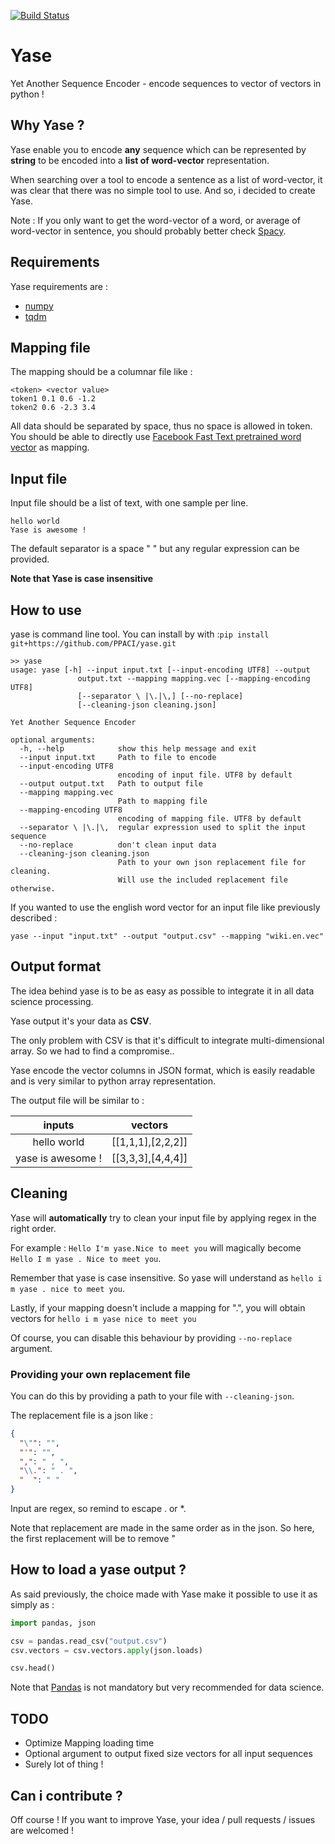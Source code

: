 [![Build Status](https://travis-ci.org/PPACI/yase.svg?branch=master)](https://travis-ci.org/PPACI/yase)
# Yase
Yet Another Sequence Encoder - encode sequences to vector of vectors in python !

## Why Yase ?
Yase enable you to encode **any** sequence which can be represented by **string**
to be encoded into a **list of word-vector** representation.

When searching over a tool to encode a sentence as a list of word-vector, it was clear that there was no
simple tool to use. And so, i decided to create Yase.

Note : If you only want to get the word-vector of a word, or average of word-vector in sentence,
you should probably better check [Spacy](https://github.com/explosion/spaCy).

## Requirements
Yase requirements are :
* [numpy](https://github.com/numpy/numpy)
* [tqdm](https://github.com/tqdm/tqdm)

## Mapping file
The mapping should be a columnar file like :
```
<token> <vector value>
token1 0.1 0.6 -1.2
token2 0.6 -2.3 3.4
```

All data should be separated by space, thus no space is allowed in token.
You should be able to directly use [Facebook Fast Text pretrained word vector](https://github.com/facebookresearch/fastText/blob/master/pretrained-vectors.md) as mapping.

## Input file
Input file should be a list of text, with one sample per line.
```
hello world
Yase is awesome !
```
The default separator is a space " " but any regular expression can be provided.

**Note that Yase is case insensitive**

## How to use
yase is command line tool. You can install by with :`pip install git+https://github.com/PPACI/yase.git`

```
>> yase
usage: yase [-h] --input input.txt [--input-encoding UTF8] --output
               output.txt --mapping mapping.vec [--mapping-encoding UTF8]
               [--separator \ |\.|\,] [--no-replace]
               [--cleaning-json cleaning.json]

Yet Another Sequence Encoder

optional arguments:
  -h, --help            show this help message and exit
  --input input.txt     Path to file to encode
  --input-encoding UTF8
                        encoding of input file. UTF8 by default
  --output output.txt   Path to output file
  --mapping mapping.vec
                        Path to mapping file
  --mapping-encoding UTF8
                        encoding of mapping file. UTF8 by default
  --separator \ |\.|\,  regular expression used to split the input sequence
  --no-replace          don't clean input data
  --cleaning-json cleaning.json
                        Path to your own json replacement file for cleaning.
                        Will use the included replacement file otherwise.

```

If you wanted to use the english word vector for an input file like previously described :
```
yase --input "input.txt" --output "output.csv" --mapping "wiki.en.vec" 
```

## Output format
The idea behind yase is to be as easy as possible to integrate it in all data science processing.

Yase output it's your data as **CSV**.

The only problem with CSV is that it's difficult to integrate multi-dimensional array. So we had to find a compromise..

Yase encode the vector columns in JSON format, which is easily readable and is very similar to python array representation.

The output file will be similar to :

|inputs|vectors|
|:----:|:-----:|
|hello world|[[1,1,1],[2,2,2]]
|yase is awesome !|[[3,3,3],[4,4,4]]|

## Cleaning
Yase will **automatically** try to clean your input file by applying regex in the right order.

For example : `Hello I'm yase.Nice to meet you` will magically become `Hello I m yase . Nice to meet you`.

Remember that yase is case insensitive. So yase will understand as `hello i m yase . nice to meet you`.

Lastly, if your mapping doesn't include a mapping for ".", you will obtain vectors for `hello i m yase nice to meet you`

Of course, you can disable this behaviour by providing `--no-replace` argument.

### Providing your own replacement file
You can do this by providing a path to your file with `--cleaning-json`.

The replacement file is a json like :
```json
{
  "\"": "",
  "'": "",
  ",": " , ",
  "\\.": " . ",
  "  ": " "
}
```
Input are regex, so remind to escape . or *. 

Note that replacement are made in the same order as in the json. So here, the first replacement will be to remove "

## How to load a yase output ?

As said previously, the choice made with Yase make it possible to use it as simply as :

```python
import pandas, json

csv = pandas.read_csv("output.csv")
csv.vectors = csv.vectors.apply(json.loads)

csv.head()
```

Note that [Pandas](https://github.com/pandas-dev/pandas) is not mandatory but very recommended for data science.

## TODO

* Optimize Mapping loading time
* Optional argument to output fixed size vectors for all input sequences
* Surely lot of thing !

## Can i contribute ?

Off course ! If you want to improve Yase, your idea / pull requests / issues are welcomed !